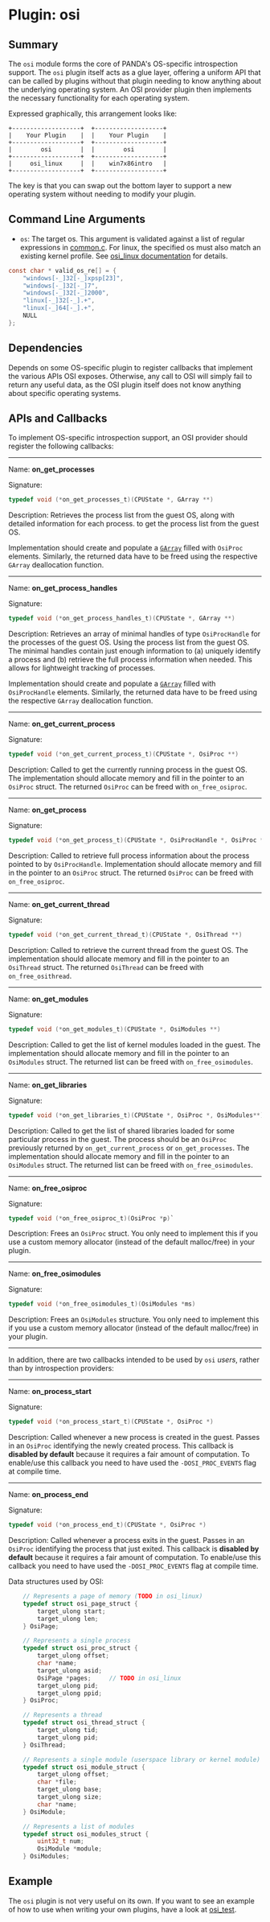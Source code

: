 Plugin: osi
===========

Summary
-------

The `osi` module forms the core of PANDA's OS-specific introspection support. The `osi` plugin itself acts as a glue layer, offering a uniform API that can be called by plugins without that plugin needing to know anything about the underlying operating system. An OSI provider plugin then implements the necessary functionality for each operating system.

Expressed graphically, this arrangement looks like:

    +-------------------+  +-------------------+
    |    Your Plugin    |  |    Your Plugin    |
    +-------------------+  +-------------------+
    |        osi        |  |        osi        |
    +-------------------+  +-------------------+
    |     osi_linux     |  |    win7x86intro   |
    +-------------------+  +-------------------+

The key is that you can swap out the bottom layer to support a new operating system without needing to modify your plugin.

Command Line Arguments
---------

* `os`: The target os. This argument is validated against a list of regular expressions in [common.c][common.c]. For linux, the specified os must also match an existing kernel profile. See [osi_linux documentation][osi_linux_usage] for details.

```C
const char * valid_os_re[] = {
    "windows[-_]32[-_]xpsp[23]",
    "windows[-_]32[-_]7",
    "windows[-_]32[-_]2000",
    "linux[-_]32[-_].+",
    "linux[-_]64[-_].+",
    NULL
};
```

Dependencies
------------

Depends on some OS-specific plugin to register callbacks that implement the various APIs OSI exposes. Otherwise, any call to OSI will simply fail to return any useful data, as the OSI plugin itself does not know anything about specific operating systems.

APIs and Callbacks
------------------

To implement OS-specific introspection support, an OSI provider should register the following callbacks:

---

Name: **on\_get\_processes**

Signature:

```C
typedef void (*on_get_processes_t)(CPUState *, GArray **)
```

Description: Retrieves the process list from the guest OS, along with detailed information for each process. to get the process list from the guest OS.

Implementation should create and populate a [`GArray`][garray] filled with `OsiProc` elements. Similarly, the returned data have to be freed using the respective `GArray` deallocation function.

---

Name: **on\_get\_process\_handles**

Signature:

```C
typedef void (*on_get_process_handles_t)(CPUState *, GArray **)
```

Description: Retrieves an array of minimal handles of type `OsiProcHandle` for the processes of the guest OS. Using the process list from the guest OS. The minimal handles contain just enough information to (a) uniquely identify a process and (b) retrieve the full process information when needed. This allows for lightweight tracking of processes.

Implementation should create and populate a [`GArray`][garray] filled with `OsiProcHandle` elements. Similarly, the returned data have to be freed using the respective `GArray` deallocation function.

---

Name: **on\_get\_current\_process**

Signature:

```C
typedef void (*on_get_current_process_t)(CPUState *, OsiProc **)
```

Description: Called to get the currently running process in the guest OS. The implementation should allocate memory and fill in the pointer to an `OsiProc` struct. The returned `OsiProc` can be freed with `on_free_osiproc`.

---

Name: **on\_get\_process**

Signature:

```C
typedef void (*on_get_process_t)(CPUState *, OsiProcHandle *, OsiProc **)
```

Description: Called to retrieve full process information about the process pointed to by `OsiProcHandle`. Implementation should allocate memory and fill in the pointer to an `OsiProc` struct. The returned `OsiProc` can be freed with `on_free_osiproc`.

---

Name: **on\_get\_current\_thread**

Signature:

```C
typedef void (*on_get_current_thread_t)(CPUState *, OsiThread **)
```

Description: Called to retrieve the current thread from the guest OS. The implementation should allocate memory and fill in the pointer to an `OsiThread` struct. The returned `OsiThread` can be freed with `on_free_osithread`.

---

Name: **on\_get\_modules**

Signature:

```C
typedef void (*on_get_modules_t)(CPUState *, OsiModules **)
```

Description: Called to get the list of kernel modules loaded in the guest. The implementation should allocate memory and fill in the pointer to an `OsiModules` struct. The returned list can be freed with `on_free_osimodules`.

---

Name: **on\_get\_libraries**

Signature:

```C
typedef void (*on_get_libraries_t)(CPUState *, OsiProc *, OsiModules**)
```

Description: Called to get the list of shared libraries loaded for some particular process in the guest. The process should be an `OsiProc` previously returned by `on_get_current_process` or `on_get_processes`. The implementation should allocate memory and fill in the pointer to an `OsiModules` struct. The returned list can be freed with `on_free_osimodules`.

---

Name: **on\_free\_osiproc**

Signature:

```C
typedef void (*on_free_osiproc_t)(OsiProc *p)`
```

Description: Frees an `OsiProc` struct. You only need to implement this if you use a custom memory allocator (instead of the default malloc/free) in your plugin.

---

Name: **on\_free\_osimodules**

Signature:

```C
typedef void (*on_free_osimodules_t)(OsiModules *ms)
```

Description: Frees an `OsiModules` structure. You only need to implement this if you use a custom memory allocator (instead of the default malloc/free) in your plugin.

---------------

In addition, there are two callbacks intended to be used by `osi` *users*, rather than by introspection providers:

---

Name: **on\_process\_start**

Signature:

```C
typedef void (*on_process_start_t)(CPUState *, OsiProc *)
```

Description: Called whenever a new process is created in the guest. Passes in an `OsiProc` identifying the newly created process.
This callback is **disabled by default** because it requires a fair amount of computation.
To enable/use this callback you need to have used the `-DOSI_PROC_EVENTS` flag at compile time.


---

Name: **on\_process\_end**

Signature:

```C
typedef void (*on_process_end_t)(CPUState *, OsiProc *)
```

Description: Called whenever a process exits in the guest. Passes in an `OsiProc` identifying the process that just exited.
This callback is **disabled by default** because it requires a fair amount of computation.
To enable/use this callback you need to have used the `-DOSI_PROC_EVENTS` flag at compile time.

Data structures used by OSI:

```C
    // Represents a page of memory (TODO in osi_linux)
    typedef struct osi_page_struct {
        target_ulong start;
        target_ulong len;
    } OsiPage;

    // Represents a single process
    typedef struct osi_proc_struct {
        target_ulong offset;
        char *name;
        target_ulong asid;
        OsiPage *pages;     // TODO in osi_linux
        target_ulong pid;
        target_ulong ppid;
    } OsiProc;

    // Represents a thread
    typedef struct osi_thread_struct {
        target_ulong tid;
        target_ulong pid;
    } OsiThread;

    // Represents a single module (userspace library or kernel module)
    typedef struct osi_module_struct {
        target_ulong offset;
        char *file;
        target_ulong base;
        target_ulong size;
        char *name;
    } OsiModule;

    // Represents a list of modules
    typedef struct osi_modules_struct {
        uint32_t num;
        OsiModule *module;
    } OsiModules;

```

Example
-------

The `osi` plugin is not very useful on its own. If you want to see an example of how to use when writing your own plugins, have a look at [osi_test](/panda/plugins/osi_test/).


<!-- place all urls here -->
[common.c]: /panda/src/common.c
[osi_linux_usage]: /panda/plugins/osi_linux/USAGE.md
[garray]: https://developer.gnome.org/glib/stable/glib-Arrays.html
